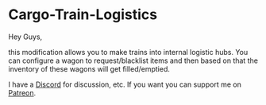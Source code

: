 # Cargo-Train-Logistics

Hey Guys,

this modification allows you to make trains into internal logistic hubs. You can configure a wagon to request/blacklist items and then based on that the inventory of these wagons will get filled/emptied.

I have a [Discord](https://discord.gg/rVpjuh4) for discussion, etc.
If you want you can support me on [Patreon](https://www.patreon.com/LuziferSenpai).